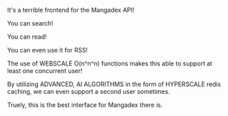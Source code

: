 It's a terrible frontend for the Mangadex API!

You can search!

You can read!

You can even use it for RSS!

The use of WEBSCALE O(n^n^n) functions makes this able to support at least one concurrent user!

By utilizing ADVANCED, AI ALGORITHMS in the form of HYPERSCALE redis caching, we can even support a second user sometimes.

Truely, this is the best interface for Mangadex there is.
